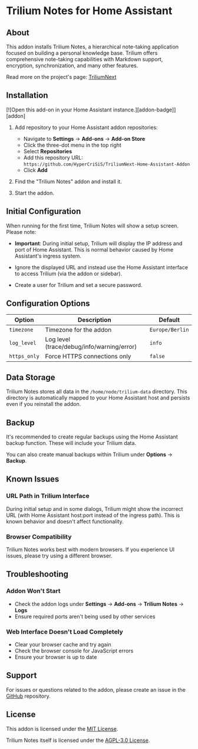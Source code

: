 # Trilium Notes for Home Assistant

## About

This addon installs Trilium Notes, a hierarchical note-taking application focused on building a personal knowledge base. Trilium offers comprehensive note-taking capabilities with Markdown support, encryption, synchronization, and many other features.

Read more on the project's page: [TriliumNext](https://github.com/TriliumNext/Notes)



## Installation
 [![Open this add-on in your Home Assistant instance.][addon-badge]][addon]

1. Add repository to your Home Assistant addon repositories:
   - Navigate to **Settings** → **Add-ons** → **Add-on Store**
   - Click the three-dot menu in the top right
   - Select **Repositories**
   - Add this repository URL: `https://github.com/HyperCriSiS/TriliumNext-Home-Assistant-Addon`
   - Click **Add**

2. Find the "Trilium Notes" addon and install it.

3. Start the addon.


## Initial Configuration

When running for the first time, Trilium Notes will show a setup screen. Please note:

- **Important**: During initial setup, Trilium will display the IP address and port of Home Assistant. This is normal behavior caused by Home Assistant's ingress system.

- Ignore the displayed URL and instead use the Home Assistant interface to access Trilium (via the addon or sidebar).

- Create a user for Trilium and set a secure password.

## Configuration Options

| Option | Description | Default |
|--------|-------------|---------|
| `timezone` | Timezone for the addon | `Europe/Berlin` |
| `log_level` | Log level (trace/debug/info/warning/error) | `info` |
| `https_only` | Force HTTPS connections only | `false` |

## Data Storage

Trilium Notes stores all data in the `/home/node/trilium-data` directory. This directory is automatically mapped to your Home Assistant host and persists even if you reinstall the addon.

## Backup

It's recommended to create regular backups using the Home Assistant backup function. These will include your Trilium data.

You can also create manual backups within Trilium under **Options** → **Backup**.

## Known Issues

### URL Path in Trilium Interface

During initial setup and in some dialogs, Trilium might show the incorrect URL (with Home Assistant host:port instead of the ingress path). This is known behavior and doesn't affect functionality.

### Browser Compatibility

Trilium Notes works best with modern browsers. If you experience UI issues, please try using a different browser.

## Troubleshooting

### Addon Won't Start

- Check the addon logs under **Settings** → **Add-ons** → **Trilium Notes** → **Logs**
- Ensure required ports aren't being used by other services

### Web Interface Doesn't Load Completely

- Clear your browser cache and try again
- Check the browser console for JavaScript errors
- Ensure your browser is up to date

## Support

For issues or questions related to the addon, please create an issue in the [GitHub](https://github.com/HyperCriSiS/TriliumNext-Home-Assistant-Addon) repository.

## License

This addon is licensed under the [MIT License](LICENSE).

Trilium Notes itself is licensed under the [AGPL-3.0 License](https://github.com/triliumnext/trilium/blob/master/LICENSE).